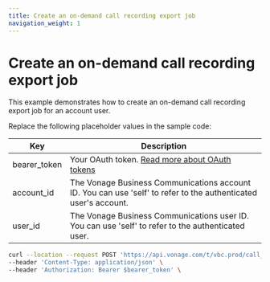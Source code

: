 ```yaml
---
title: Create an on-demand call recording export job
navigation_weight: 1
---
```


# Create an on-demand call recording export job

This example demonstrates how to create an on-demand call recording export job for an account user.

Replace the following placeholder values in the sample code:

| Key | Description |
| --- | ----------- |
| bearer_token      | Your OAuth token. [Read more about OAuth tokens](/getting-started/create-an-access-token) |
| account_id        | The Vonage Business Communications account ID. You can use 'self' to refer to the authenticated user's account. |
| user_id           | The Vonage Business Communications user ID. You can use 'self' to refer to the authenticated user. |

``` bash
curl --location --request POST 'https://api.vonage.com/t/vbc.prod/call_recording/api/accounts/$account_id/users/$user_id/call_recordings/export' \
--header 'Content-Type: application/json' \
--header 'Authorization: Bearer $bearer_token' \
```
